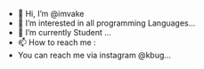 - 👋 Hi, I’m @imvake
- 👀 I’m interested in all programming Languages...
- 🌱 I’m currently Student ...
- 📫 How to reach me :
- You can reach me via instagram @kbug...

<!---
imvake/imvake is a ✨ special ✨ repository because its `README.md` (this file) appears on your GitHub profile.
You can click the Preview link to take a look at your changes.
--->
